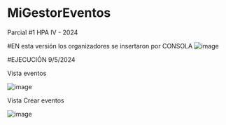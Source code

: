 # MiGestorEventos
Parcial #1 HPA IV - 2024


#EN esta versión los organizadores se insertaron por CONSOLA
![image](https://github.com/user-attachments/assets/f0c9614d-85af-4ec4-804c-7f4352c55f73)

#EJECUCIÓN 9/5/2024


Vista eventos


![image](https://github.com/user-attachments/assets/777addcf-d8f9-41b0-88ab-83144f2f38ac)


Vista Crear eventos


![image](https://github.com/user-attachments/assets/d56ffa55-61ea-42bd-83da-ece4e58da492)
